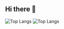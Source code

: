 ## Hi there 👋

![Top Langs](https://github-readme-stats.vercel.app/api/top-langs/?username=CottontailRabbit&layout=compact)
![Top Langs](https://github-readme-stats.vercel.app/api/top-langs/?username=Kim-Hongcheol&layout=compact)
